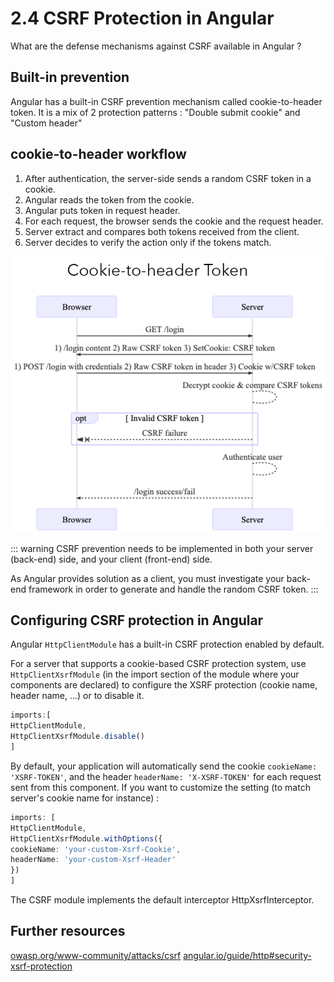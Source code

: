 # 2.4 CSRF Protection in Angular 

What are the defense mechanisms against CSRF available in Angular ?

## Built-in prevention

Angular has a built-in CSRF prevention mechanism called cookie-to-header token.
It is a mix of 2 protection patterns : "Double submit cookie" and "Custom header" 

## cookie-to-header workflow

1. After authentication, the server-side sends a random CSRF token in a cookie.
2. Angular reads the token from the cookie.
3. Angular puts token in request header.
4. For each request, the browser sends the cookie and the request header.
5. Server extract and compares both tokens received from the client.
6. Server decides to verify the action only if the tokens match.

![cookie-to-header](../../assets/cookie-to-header.png)

::: warning
CSRF prevention needs to be implemented in both your server (back-end) side, and your client (front-end) side.

As Angular provides solution as a client, you must investigate your back-end framework in order to generate and handle the random CSRF token.
:::

## Configuring CSRF protection in Angular

Angular `HttpClientModule` has a built-in CSRF protection enabled by default.

For a server that supports a cookie-based CSRF protection system, use `HttpClientXsrfModule` (in the import section of the module where your components are declared) to configure the XSRF protection (cookie name, header name, ...) or to disable it.

``` typescript
imports:[
HttpClientModule,
HttpClientXsrfModule.disable()
]
```

By default, your application will automatically send the cookie `cookieName: 'XSRF-TOKEN'`, and the header `headerName: 'X-XSRF-TOKEN'` for each request sent from this component. If you want to customize the setting (to match server's cookie name for instance) :

``` typescript
imports: [
HttpClientModule,
HttpClientXsrfModule.withOptions({
cookieName: 'your-custom-Xsrf-Cookie',
headerName: 'your-custom-Xsrf-Header'
})
]
```

The CSRF module implements the default interceptor HttpXsrfInterceptor.

## Further resources

[owasp.org/www-community/attacks/csrf](https://owasp.org/www-community/attacks/csrf)
[angular.io/guide/http#security-xsrf-protection](https://angular.io/guide/http#security-xsrf-protection)
